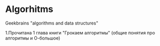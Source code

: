 # Algorhitms 
Geekbrains "algorithms and data structures"

1.Прочитана 1 глава книги "Грокаем алгоритмы" (общие понятия про алгоритмы и О-большое)
